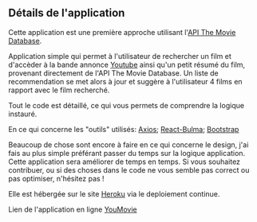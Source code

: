 ## Détails de l'application

Cette application est une première approche utilisant l'[API The Movie Database](https://www.themoviedb.org/documentation/api).

Application simple qui permet à l'utilisateur de rechercher un film et d'accèder à la bande annonce [Youtube](https://www.youtube.com) ainsi qu'un petit résumé du film, provenant directement de l'API The Movie Database.
Un liste de recommendation se met alors à jour et suggère à l'utilisateur 4 films en rapport avec le film recherché.

Tout le code est détaillé, ce qui vous permets de comprendre la logique instauré.

En ce qui concerne les "outils" utilisés: [Axios](https://www.npmjs.com/package/axios); [React-Bulma](https://github.com/kulakowka/react-bulma); [Bootstrap](https://getbootstrap.com/)

Beaucoup de chose sont encore à faire en ce qui concerne le design, j'ai fais au plus simple préférant passer du temps sur la logique application. Cette application sera améliorer de temps en temps.
Si vous souhaitez contribuer, ou si des choses dans le code ne vous semble pas correct ou pas optimiser, n'hésitez pas !

Elle est hébergée sur le site [Heroku](https://www.heroku.com/) via le deploiement continue.

Lien de l'application en ligne [YouMovie](https://youmovie.herokuapp.com)
